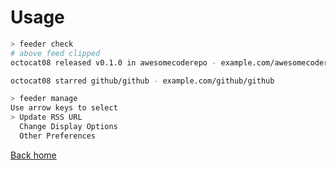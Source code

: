 # Usage

```zsh
> feeder check
# above feed clipped
octocat08 released v0.1.0 in awesomecoderepo - example.com/awesomecoderepo/releases/tag/v0.1.0

octocat08 starred github/github - example.com/github/github

> feeder manage
Use arrow keys to select
> Update RSS URL
  Change Display Options
  Other Preferences

```


[Back home](https://ravinder-olivier.github.io/Feeder-CLI/index)
